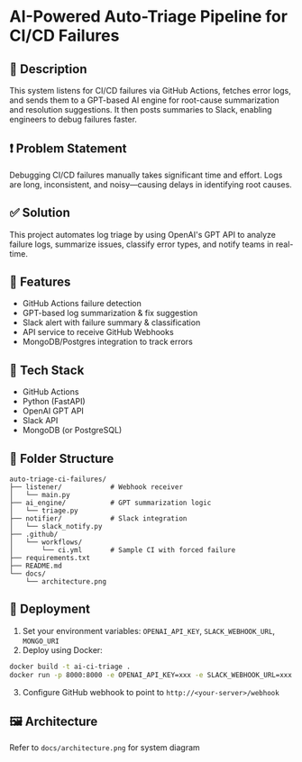 # AI-Powered Auto-Triage Pipeline for CI/CD Failures

## 🚀 Description
This system listens for CI/CD failures via GitHub Actions, fetches error logs, and sends them to a GPT-based AI engine for root-cause summarization and resolution suggestions. It then posts summaries to Slack, enabling engineers to debug failures faster.

## ❗ Problem Statement
Debugging CI/CD failures manually takes significant time and effort. Logs are long, inconsistent, and noisy—causing delays in identifying root causes.

## ✅ Solution
This project automates log triage by using OpenAI's GPT API to analyze failure logs, summarize issues, classify error types, and notify teams in real-time.

## 🧱 Features
- GitHub Actions failure detection
- GPT-based log summarization & fix suggestion
- Slack alert with failure summary & classification
- API service to receive GitHub Webhooks
- MongoDB/Postgres integration to track errors

## 🧪 Tech Stack
- GitHub Actions
- Python (FastAPI)
- OpenAI GPT API
- Slack API
- MongoDB (or PostgreSQL)

## 🧰 Folder Structure
```
auto-triage-ci-failures/
├── listener/            # Webhook receiver
│   └── main.py
├── ai_engine/           # GPT summarization logic
│   └── triage.py
├── notifier/            # Slack integration
│   └── slack_notify.py
├── .github/
│   └── workflows/
│       └── ci.yml       # Sample CI with forced failure
├── requirements.txt
├── README.md
└── docs/
    └── architecture.png
```

## 🚀 Deployment
1. Set your environment variables: `OPENAI_API_KEY`, `SLACK_WEBHOOK_URL`, `MONGO_URI`
2. Deploy using Docker:
```bash
docker build -t ai-ci-triage .
docker run -p 8000:8000 -e OPENAI_API_KEY=xxx -e SLACK_WEBHOOK_URL=xxx ai-ci-triage
```
3. Configure GitHub webhook to point to `http://<your-server>/webhook`

## 🖼️ Architecture
Refer to `docs/architecture.png` for system diagram
